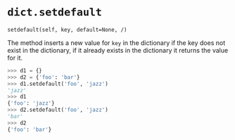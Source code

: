 # `dict.setdefault`

`setdefault(self, key, default=None, /)`

The method inserts a new value for `key` in the dictionary if the key does not exist in the dictionary, if it already
exists in the dictionary it returns the value for it.

```python
>>> d1 = {}
>>> d2 = {'foo': 'bar'}
>>> d1.setdefault('foo', 'jazz')
'jazz'
>>> d1
{'foo': 'jazz'}
>>> d2.setdefault('foo', 'jazz')
'bar'
>>> d2
{'foo': 'bar'}
```